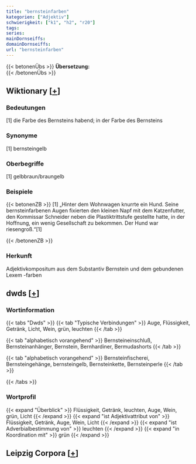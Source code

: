 ```yaml
---
title: "bernsteinfarben"
kategorien: ["Adjektiv"]
schwierigkeit: ["k1", "h2", "r20"]
tags:
series:
mainDornseiffs:
domainDornseiffs:
url: "bernsteinfarben"
---
```


{{< betonenÜbs >}}
**Übersetzung:**  
{{< /betonenÜbs >}}

## Wiktionary [[+](https://de.wiktionary.org/wiki/bernsteinfarben)]

### Bedeutungen
[1] die Farbe des Bernsteins habend; in der Farbe des Bernsteins  

### Synonyme
[1] bernsteingelb  

### Oberbegriffe
[1] gelbbraun/braungelb  

### Beispiele
{{< betonenZB >}}
[1] „Hinter dem Wohnwagen knurrte ein Hund. Seine bernsteinfarbenen Augen fixierten den kleinen Napf mit dem Katzenfutter, den Kommissar Schneider neben die Plastiktrittstufe gestellte hatte, in der Hoffnung, ein wenig Gesellschaft zu bekommen. Der Hund war riesengroß.“[1]  

{{< /betonenZB >}}
### Herkunft
Adjektivkompositum aus dem Substantiv Bernstein und dem gebundenen Lexem -farben  



## dwds [[+](https://www.dwds.de/wb/bernsteinfarben)]

### Wortinformation
{{< tabs "Dwds" >}}
{{< tab "Typische Verbindungen" >}}
Auge, Flüssigkeit, Getränk, Licht, Wein, grün, leuchten
{{< /tab >}}

{{< tab "alphabetisch vorangehend" >}}
Bernsteineinschluß, Bernsteinanhänger, Bernstein, Bernhardiner, Bermudashorts
{{< /tab >}}

{{< tab "alphabetisch vorangehend" >}}
Bernsteinfischerei, Bernsteingehänge, bernsteingelb, Bernsteinkette, Bernsteinperle
{{< /tab >}}

{{< /tabs >}}

### Wortprofil
{{< expand "Überblick" >}} Flüssigkeit, Getränk, leuchten, Auge, Wein, grün, Licht {{< /expand >}}
{{< expand "ist Adjektivattribut von" >}} Flüssigkeit, Getränk, Auge, Wein, Licht {{< /expand >}}
{{< expand "ist Adverbialbestimmung von" >}} leuchten {{< /expand >}}
{{< expand "in Koordination mit" >}} grün {{< /expand >}}

## Leipzig Corpora [[+](https://corpora.uni-leipzig.de/en/res?word=bernsteinfarben&corpusId=deu_newscrawl-public_2018)]

